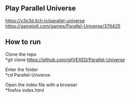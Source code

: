 ## Play Parallel Universe

https://v3x3d.itch.io/parallel-universe  
https://gamejolt.com/games/Parallel-Universe/376425

## How to run

Clone the repo  
*git clone https://github.com/gitVEXED/Parallel-Universe

Enter the folder  
*cd Parallel-Universe

Open the index file with a browser  
*firefox index.html

